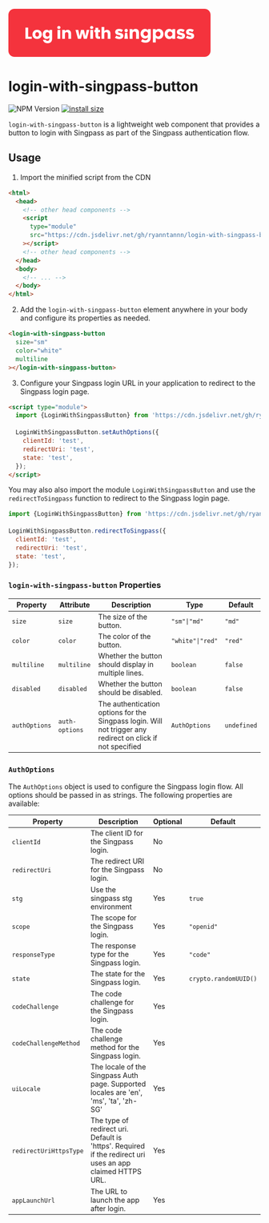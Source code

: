 ![alt](./res/btn.svg)

# login-with-singpass-button

![NPM Version](https://img.shields.io/npm/v/%40ndisg%2Flogin-with-singpass-button) [![install size](https://packagephobia.com/badge?p=@ndisg/login-with-singpass-button)](https://packagephobia.com/result?p=@ndisg/login-with-singpass-button)

`login-with-singpass-button` is a lightweight web component that provides a button to login with Singpass as part of the Singpass authentication flow.

## Usage

1. Import the minified script from the CDN

```html
<html>
  <head>
    <!-- other head components -->
    <script
      type="module"
      src="https://cdn.jsdelivr.net/gh/ryanntannn/login-with-singpass-button/login-with-singpass-button.min.js"
    ></script>
    <!-- other head components -->
  </head>
  <body>
    <!-- ... -->
  </body>
</html>
```

2. Add the `login-with-singpass-button` element anywhere in your body and configure its properties as needed.

```html
<login-with-singpass-button
  size="sm"
  color="white"
  multiline
></login-with-singpass-button>
```

3. Configure your Singpass login URL in your application to redirect to the
   Singpass login page.

```html
<script type="module">
  import {LoginWithSingpassButton} from 'https://cdn.jsdelivr.net/gh/ryanntannn/login-with-singpass-button/login-with-singpass-button.min.js';

  LoginWithSingpassButton.setAuthOptions({
    clientId: 'test',
    redirectUri: 'test',
    state: 'test',
  });
</script>
```

You may also also import the module `LoginWithSingpassButton` and use the `redirectToSingpass` function to redirect to the Singpass login page.

```js
import {LoginWithSingpassButton} from 'https://cdn.jsdelivr.net/gh/ryanntannn/login-with-singpass-button/login-with-singpass-button.min.js';

LoginWithSingpassButton.redirectToSingpass({
  clientId: 'test',
  redirectUri: 'test',
  state: 'test',
});
```

### `login-with-singpass-button` Properties

| Property      | Attribute      | Description                                                                                                | Type             | Default     |
| ------------- | -------------- | ---------------------------------------------------------------------------------------------------------- | ---------------- | ----------- |
| `size`        | `size`         | The size of the button.                                                                                    | `"sm"\|"md"`     | `"md"`      |
| `color`       | `color`        | The color of the button.                                                                                   | `"white"\|"red"` | `"red"`     |
| `multiline`   | `multiline`    | Whether the button should display in multiple lines.                                                       | `boolean`        | `false`     |
| `disabled`    | `disabled`     | Whether the button should be disabled.                                                                     | `boolean`        | `false`     |
| `authOptions` | `auth-options` | The authentication options for the Singpass login. Will not trigger any redirect on click if not specified | `AuthOptions`    | `undefined` |

### `AuthOptions`

The `AuthOptions` object is used to configure the Singpass login flow. All options should be passed in as strings. The following properties are available:

| Property               | Description                                                                                               | Optional | Default               |
| ---------------------- | --------------------------------------------------------------------------------------------------------- | -------- | --------------------- |
| `clientId`             | The client ID for the Singpass login.                                                                     | No       |                       |
| `redirectUri`          | The redirect URI for the Singpass login.                                                                  | No       |                       |
| `stg`                  | Use the singpass stg environment                                                                          | Yes      | `true`                |
| `scope`                | The scope for the Singpass login.                                                                         | Yes      | `"openid"`            |
| `responseType`         | The response type for the Singpass login.                                                                 | Yes      | `"code"`              |
| `state`                | The state for the Singpass login.                                                                         | Yes      | `crypto.randomUUID()` |
| `codeChallenge`        | The code challenge for the Singpass login.                                                                | Yes      |                       |
| `codeChallengeMethod`  | The code challenge method for the Singpass login.                                                         | Yes      |                       |
| `uiLocale`             | The locale of the Singpass Auth page. Supported locales are 'en', 'ms', 'ta', 'zh-SG'                     | Yes      |                       |
| `redirectUriHttpsType` | The type of redirect uri. Default is 'https'. Required if the redirect uri uses an app claimed HTTPS URL. | Yes      |                       |
| `appLaunchUrl`         | The URL to launch the app after login.                                                                    | Yes      |                       |
